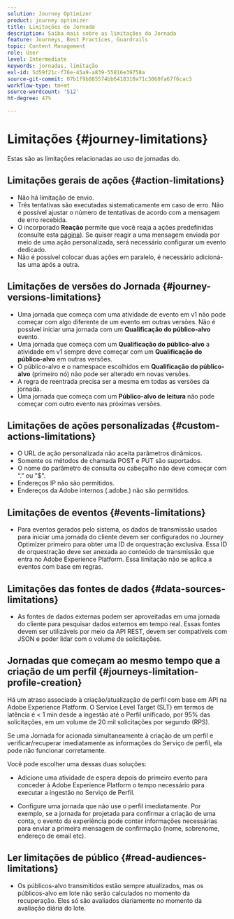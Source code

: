 ```yaml
---
solution: Journey Optimizer
product: journey optimizer
title: Limitações do Jornada
description: Saiba mais sobre as limitações do Jornada
feature: Journeys, Best Practices, Guardrails
topic: Content Management
role: User
level: Intermediate
keywords: jornadas, limitação
exl-id: 5d59f21c-f76e-45a9-a839-55816e39758a
source-git-commit: 07b1f9b885574bb6418310a71c3060fa67f6cac3
workflow-type: tm+mt
source-wordcount: '512'
ht-degree: 47%

---
```


# Limitações {#journey-limitations}

Estas são as limitações relacionadas ao uso de jornadas do.

## Limitações gerais de ações {#action-limitations}

* Não há limitação de envio. 
* Três tentativas são executadas sistematicamente em caso de erro. Não é possível ajustar o número de tentativas de acordo com a mensagem de erro recebida. 
* O incorporado **Reação** permite que você reaja a ações predefinidas (consulte esta [página](../building-journeys/reaction-events.md)). Se quiser reagir a uma mensagem enviada por meio de uma ação personalizada, será necessário configurar um evento dedicado. 
* Não é possível colocar duas ações em paralelo, é necessário adicioná-las uma após a outra.

## Limitações de versões do Jornada {#journey-versions-limitations}

* Uma jornada que começa com uma atividade de evento em v1 não pode começar com algo diferente de um evento em outras versões. Não é possível iniciar uma jornada com um **Qualificação do público-alvo** evento.
* Uma jornada que começa com um **Qualificação do público-alvo** a atividade em v1 sempre deve começar com um **Qualificação do público-alvo** em outras versões.
* O público-alvo e o namespace escolhidos em **Qualificação do público-alvo** (primeiro nó) não pode ser alterado em novas versões.
* A regra de reentrada precisa ser a mesma em todas as versões da jornada.
* Uma jornada que começa com um **Público-alvo de leitura** não pode começar com outro evento nas próximas versões.

## Limitações de ações personalizadas {#custom-actions-limitations}

* O URL de ação personalizada não aceita parâmetros dinâmicos. 
* Somente os métodos de chamada POST e PUT são suportados. 
* O nome do parâmetro de consulta ou cabeçalho não deve começar com “.” ou &quot;$&quot;. 
* Endereços IP não são permitidos. 
* Endereços da Adobe internos (.adobe.) não são permitidos.

## Limitações de eventos {#events-limitations}

* Para eventos gerados pelo sistema, os dados de transmissão usados para iniciar uma jornada do cliente devem ser configurados no Journey Optimizer primeiro para obter uma ID de orquestração exclusiva. Essa ID de orquestração deve ser anexada ao conteúdo de transmissão que entra no Adobe Experience Platform. Essa limitação não se aplica a eventos com base em regras.

## Limitações das fontes de dados {#data-sources-limitations}

* As fontes de dados externas podem ser aproveitadas em uma jornada do cliente para pesquisar dados externos em tempo real. Essas fontes devem ser utilizáveis por meio da API REST, devem ser compatíveis com JSON e poder lidar com o volume de solicitações.

## Jornadas que começam ao mesmo tempo que a criação de um perfil {#journeys-limitation-profile-creation}

Há um atraso associado à criação/atualização de perfil com base em API na Adobe Experience Platform. O Service Level Target (SLT) em termos de latência é &lt; 1 min desde a ingestão até o Perfil unificado, por 95% das solicitações, em um volume de 20 mil solicitações por segundo (RPS).

Se uma Jornada for acionada simultaneamente à criação de um perfil e verificar/recuperar imediatamente as informações do Serviço de perfil, ela pode não funcionar corretamente.

Você pode escolher uma dessas duas soluções:

* Adicione uma atividade de espera depois do primeiro evento para conceder à Adobe Experience Platform o tempo necessário para executar a ingestão no Serviço de Perfil.

* Configure uma jornada que não use o perfil imediatamente. Por exemplo, se a jornada for projetada para confirmar a criação de uma conta, o evento da experiência pode conter informações necessárias para enviar a primeira mensagem de confirmação (nome, sobrenome, endereço de email etc).

## Ler limitações de público {#read-audiences-limitations}

* Os públicos-alvo transmitidos estão sempre atualizados, mas os públicos-alvo em lote não serão calculados no momento da recuperação. Eles só são avaliados diariamente no momento da avaliação diária do lote.
